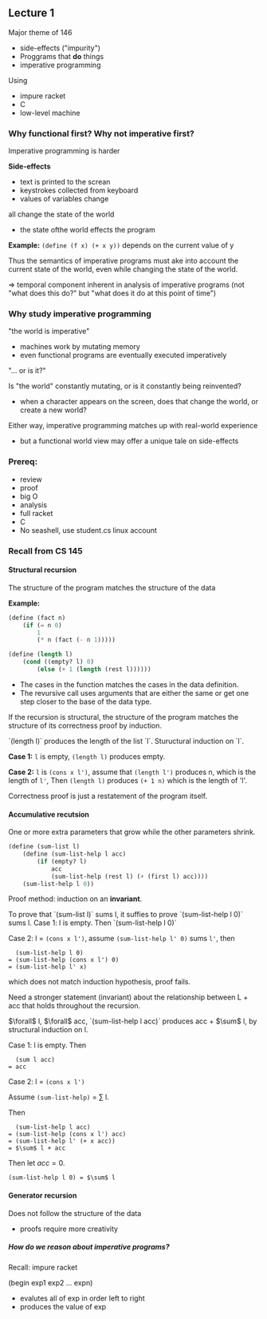 ## Lecture 1

Major theme of 146 

- side-effects ("impurity")
- Proggrams that __do__ things
- imperative programming

Using

- impure racket
- C
- low-level machine

### Why functional first? Why not imperative first?

Imperative programming is harder

**Side-effects**

- text is printed to the screan
- keystrokes collected from keyboard
- values of variables change

all change the state of the world

- the state ofthe world effects the program

**Example:** `(define (f x) (+ x y))` depends on the current value of y

Thus the semantics of imperative programs must ake into account the current state of the world, even while changing the state of the world.

=> temporal component inherent in analysis of imperative programs (not "what does this do?" but "what does it do at this point of time")

### Why study imperative programming

"the world is imperative"
- machines work by mutating memory
- even functional programs are eventually executed imperatively

"... or is it?"

Is "the world" constantly mutating, or is it constantly being reinvented?

- when a character appears on the screen, does that change the world, or create a new world?

Either way, imperative programming matches up with real-world experience

- but a functional world view may offer a unique tale on side-effects

### Prereq:

- review
- proof
- big O
- analysis
- full racket
- C
- No seashell, use student.cs linux account


### Recall from CS 145

#### Structural recursion 

The structure of the program matches the structure of the data

**Example:** 
```Scheme
(define (fact n)
    (if (= n 0)
        1
        (* n (fact (- n 1)))))
```

```Scheme
(define (length l)
    (cond ((empty? l) 0)
        (else (+ 1 (length (rest l))))))
```

- The cases in the function matches the cases in the data definition. 
- The revursive call uses arguments that are either the same or get one step closer to the base of the data type.

If the recursion is structural, the structure of the program matches the structure of its correctness proof by induction.

<span class="claim">
`(length l)` produces the length of the list `l`.
</span>

<span class="proof">
Stuructural induction on `l`.

**Case 1:** `l` is empty, `(length l)` produces empty.

**Case 2:** `l` is `(cons x l')`, assume that `(length l')` produces n, which is the length of `l'`, Then `(length l)` produces `(+ 1 n)` which is the length of 'l'. 

</span>

Correctness proof is just a restatement of the program itself.

#### Accumulative recutsion 

One or more extra parameters that grow while the other parameters shrink.

```Scheme
(define (sum-list l)
    (define (sum-list-help l acc)
        (if (empty? l)
            acc
            (sum-list-help (rest l) (+ (first l) acc))))
    (sum-list-help l 0))
```

Proof method: induction on an **invariant**.

<span class="example">
To prove that `(sum-list l)` sums l, it suffies to prove `(sum-list-help l 0)` sums l.
</span>


<span class="proof">
Case 1: l is empty. Then `(sum-list-help l 0)` 

Case 2: l = `(cons x l')`, assume `(sum-list-help l' 0)` sums `l'`, then 
```
  (sum-list-help l 0)
= (sum-list-help (cons x l') 0)
= (sum-list-help l' x)
```

which does not match induction hypothesis, proof fails.

Need a stronger statement (invariant) about the relationship between L + acc that holds throughout the recursion.
</span>

<span class="proof">
$\forall$ l, $\forall$ acc, `(sum-list-help l acc)` produces acc + $\sum$ l, by structural induction on l.

Case 1: l is empty.
Then
```
  (sum l acc)
= acc  
```

Case 2: l = `(cons x l')`

Assume `(sum-list-help)` = $\sum$ l.

Then 
```
  (sum-list-help l acc)
= (sum-list-help (cons x l') acc)
= (sum-list-help l' (+ x acc))
= $\sum$ l + acc
```

Then let $acc = 0$.
```
(sum-list-help l 0) = $\sum$ l
```
</span>

#### Generator recursion

Does not follow the structure of the data 

- proofs require more creativity

##### How do we reason about imperative programs?

Recall: impure racket

(begin exp1 exp2 ... expn)

- evalutes all of exp in order left to right
- produces the value of exp







